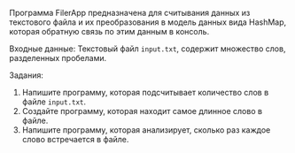 Программа FilerApp предназначена для считывания данных из текстового файла и их преобразования в модель данных
вида HashMap, которая обратную связь по этим данным в консоль.

Входные данные:
 Текстовый файл `input.txt`, содержит множество слов, разделенных пробелами.

Задания:
 1. Напишите программу, которая подсчитывает количество слов в файле `input.txt`.
 2. Создайте программу, которая находит самое длинное слово в файле.
 3. Напишите программу, которая анализирует, сколько раз каждое слово встречается в файле.
